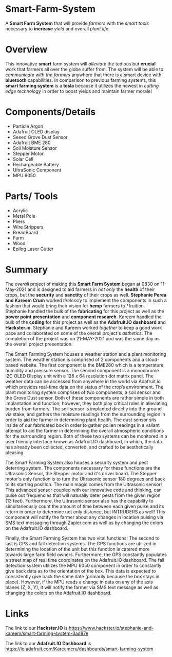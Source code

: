 # Smart-Farm-System
A **Smart Farm System** that will provide *farmers* with the *smart tools* necessary to **increase** *yield* and overall *plant life*. 

# Overview
This innovative **smart** farm system will *alleviate* the tedious but **crucial** work that farmers all over the globe suffer from. 
The system will be able to *communicate with the farmers* anywhere that there is a smart device with **bluetooth** capabilities. 
In comparison to previous farming systems, this **smart farming system** is a **tesla** because it utilizes the newest in *cutting edge technology* 
in order to boost yields and maintain farmer morale!

# Components/Details
* Particle Argon
* Adafruit OLED display
* Seeed Grove Dust Sensor
* Adafruit BME 280
* Soil Moisture Sensor
* Stepper Motor
* Solar Cell
* Rechargeable Battery
* UltraSonic Component
* MPU 6050

# Parts/ Tools
* Acrylic
* Metal Pole
* Pliers
* Wire Strippers
* BreadBoard
* Farm
* Wood
* Epilog Laser Cutter

# Summary
The *overall* project of making this **Smart Farm System** began at 0830 on 11-May-2021 and is designed to aid farmers in *not only* the **health** of their crops, 
but the **security** and **sanctity** of their crops as well. **Stephanie Perea and Kareem Crum** worked *tirelessly* to implement the components in such a fashion that would
bring their vision for **hemp** farmers to *fruition. Stephanie handled the bulk of the **fabricating** for this project as well as the **power point presentation** and **component 
research**. Kareem handled the bulk of the **coding** for this project as well as the **Adafruit.IO dashboard** and **Hackster.io**. Stephanie and Kareem worked *together* to keep a 
good work pace and collaborated on some of the overall project's *asthetics*. The completion of the project was on 21-MAY-2021 and was the same day as the overall project presentation.

The Smart Farming System houses a weather station and a plant monitoring system.​ The weather station is comprised of 2 components and a cloud- based website. ​The first component is the
BME280 which is a temperature, humidity and pressure sensor.​ The second component is a monochrome I2C OLED Display unit with a 128 x 64 resolution dot matrix panel.​ The weather data can
be accessed from anywhere in the world via Adafruit.io which provides real-time data on the status of the crop’s environment. The plant monitoring system comprises of two components, a 
soil sensor and the Grove Dust sensor. Both of these components are rather simple in both implantation and function; however, they both play critical roles in alleviating burden from farmers.
The soil sensor is implanted directly into the ground via stake, and gathers the moisture readings from the surrounding region in order to aid the farmer in determining plant health. 
The dust sensor sits inside of our fabricated box in order to gather pollen readings in a valiant attempt to aid the farmer in determining the overall atmospheric conditions for the 
surrounding region. Both of these two systems can be monitored in a user friendly interface known as Adafruit.IO dashboard, in which, the data has already been collected, converted, 
and crafted to be aesthetically pleasing.

The Smart Farming System also houses a security system and pest deterring system. The components necessary for these functions are the Ultrasonic Sensor, the Stepper motor and it's driver board.
The Stepper motor's only function is to turn the Ultrasonic sensor 180 degrees and back to its starting position. The main magic comes from the Ultrasonic sensor! This advanced sensor 
coupled with our innovative code and thinking, can pulse out frequencies that will naturally deter pests from the given region (13 feet). Furthermore, the Ultrasonic sensor also has the
capability to simultaneously count the amount of time between each given pulse and its return in order to determine not only distance, but INTRUDERS as well! This component will notify the
farmer about any changes in location pulsing via SMS text messaging through Zapier.com as well as by changing the colors on the Adafruit.IO dashboard.

Finally, the Smart Farming System has two vital functions! The second to last is GPS and fall detection systems. The GPS functions are utilized in determining the location of the unit but
this function is catered more towards large farm field owners. Furthermore, the GPS constantly populates a street map of real time coordinates on the Adafruit.IO dashboard. 
The fall detection system utilizes the MPU 6050 component in order to constantly give back data as to the orientation of the box. This data is expected to consistently give back the 
same date (primarily because the box stays in place). However, if the MPU reads a change in data on any of the axis planes (Z, X, Y), it will notify the farmer via SMS text message
as well as changing the colors on the Adafruit.IO dashboard.

# Links
The link to our **Hackster.IO** is https://www.hackster.io/stephanie-and-kareem/smart-farming-system-3ad87e

The link to our **Adafruit.IO Dashboard** is  https://io.adafruit.com/Kareemcru/dashboards/smart-farming-system